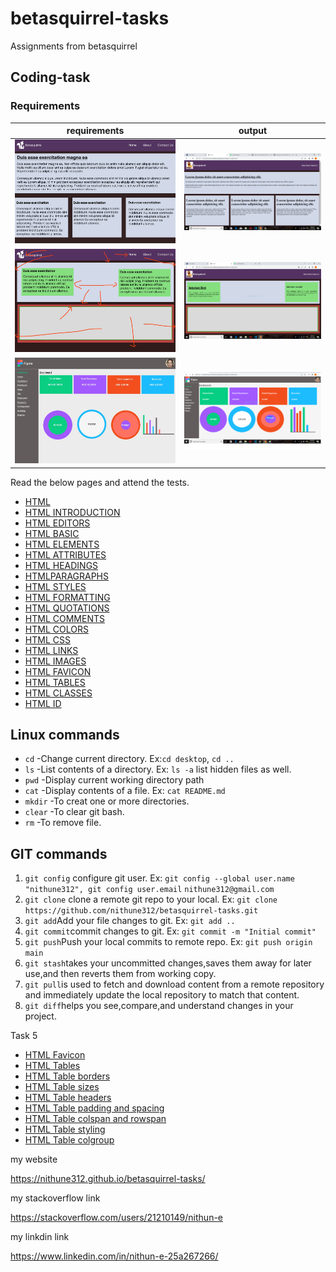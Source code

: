 # betasquirrel-tasks

Assignments from betasquirrel

## Coding-task

### Requirements

| requirements                 | output                         |
| ---------------------------- | ------------------------------ |
| ![Task-1](images/task-1.png) | ![Task-1](images/output-1.png) |
| ![Task-2](images/task-2.png) | ![Task-2](images/output-2.png) |
| ![Task-4](images/task-4.png) | ![Task-4](images/output-4.png) |

Read the below pages and attend the tests.

- [HTML](https://www.w3schools.com/w3css/defaulT.asp)
- [HTML INTRODUCTION](https://www.w3schools.com/html/html_intro.asp)
- [HTML EDITORS](https://www.w3schools.com/html/html_editors.asp)
- [HTML BASIC](https://www.w3schools.com/html/html_basic.asp)
- [HTML ELEMENTS](https://www.w3schools.com/html/html_elements.asp)
- [HTML ATTRIBUTES](https://www.w3schools.com/html/html_attributes.asp)
- [HTML HEADINGS](https://www.w3schools.com/html/html_headings.asp)
- [HTMLPARAGRAPHS](https://www.w3schools.com/html/html_paragraphs.asp)
- [HTML STYLES](https://www.w3schools.com/html/html_styles.asp)
- [HTML FORMATTING](https://www.w3schools.com/html/html_formatting.asp)
- [HTML QUOTATIONS](https://www.w3schools.com/html/html_quotation_elements.asp)
- [HTML COMMENTS](https://www.w3schools.com/html/html_comments.asp)
- [HTML COLORS](https://www.w3schools.com/html/html_colors.asp)
- [HTML CSS](https://www.w3schools.com/html/html_css.asp)
- [HTML LINKS](https://www.w3schools.com/html/html_links.asp)
- [HTML IMAGES](https://www.w3schools.com/html/html_images.asp)
- [HTML FAVICON](https://www.w3schools.com/html/html_favicon.asp)
- [HTML TABLES](https://www.w3schools.com/html/html_tables.asp)
- [HTML CLASSES](https://www.w3schools.com/html/html_classes.asp)
- [HTML ID](https://www.w3schools.com/html/html_id.asp)

## Linux commands

- `cd` -Change current directory. Ex:`cd desktop`, `cd ..`
- `ls` -List contents of a directory. Ex: `ls -a` list hidden files as well.
- `pwd` -Display current working directory path
- `cat` -Display contents of a file. Ex: `cat README.md`
- `mkdir` -To creat one or more directories.
- `clear` -To clear git bash.
- `rm` -To remove file.

## GIT commands

1. `git config` configure git user. Ex: `git config --global user.name "nithune312", git config user.email` `nithune312@gmail.com`
2. `git clone` clone a remote git repo to your local. Ex: `git clone https://github.com/nithune312/betasquirrel-tasks.git`
3. `git add`Add your file changes to git. Ex: `git add ..`
4. `git commit`commit changes to git. Ex: `git commit -m "Initial commit"`
5. `git push`Push your local commits to remote repo. Ex: `git push origin main`
6. `git stash`takes your uncommitted changes,saves them away for later use,and then reverts them from working copy.
7. `git pull`is used to fetch and download content from a remote repository and immediately update the local repository to match that content.
8. `git diff`helps you see,compare,and understand changes in your project.

Task 5

- [HTML Favicon](https://www.w3schools.com/html/html_favicon.asp)
- [HTML Tables](https://www.w3schools.com/html/html_tables.asp)
- [HTML Table borders](https://www.w3schools.com/html/html_table_borders.asp)
- [HTML Table sizes](https://www.w3schools.com/html/html_table_sizes.asp)
- [HTML Table headers](https://www.w3schools.com/html/html_table_headers.asp)
- [HTML Table padding and spacing](https://www.w3schools.com/html/html_table_padding_spacing.asp)
- [HTML Table colspan and rowspan](https://www.w3schools.com/html/html_table_colspan_rowspan.asp)
- [HTML Table styling](https://www.w3schools.com/html/html_table_styling.asp)
- [HTML Table colgroup](https://www.w3schools.com/html/html_table_colgroup.asp)

my website

https://nithune312.github.io/betasquirrel-tasks/

my stackoverflow link

https://stackoverflow.com/users/21210149/nithun-e

my linkdin link

https://www.linkedin.com/in/nithun-e-25a267266/

